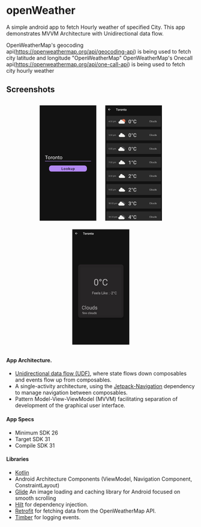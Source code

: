 # <b>openWeather</b>
A simple android app to fetch Hourly weather of specified City. This app demonstrates MVVM Architecture with Unidirectional data flow.


OpenWeatherMap's geocoding api(https://openweathermap.org/api/geocoding-api) is being used to fetch city latitude and longitude "OpenWeatherMap"
OpenWeatherMap's Onecall api(https://openweathermap.org/api/one-call-api) is being used to fetch city hourly weather

<h2 align="left">Screenshots</h2>  
<h4 align="center">  
<img src="/screenshots/city_lookup.jpeg" width="30%" vspace="10" hspace="10">  
<img src="/screenshots/hourly_weather_list.jpeg" width="30%" vspace="10" hspace="10"">
<img src="/screenshots/hourly_weather_detail.jpeg" width="30%" vspace="10" hspace="10"">

#### App Architecture.
* [Unidirectional data flow (UDF)](https://developer.android.com/jetpack/compose/architecture#udf), where state flows down composables and events flow up from composables.
* A single-activity architecture, using the [Jetpack-Navigation](https://developer.android.com/guide/navigation) dependency to manage navigation between composables.
* Pattern Model-View-ViewModel (MVVM) facilitating separation of development of the graphical user interface.

#### App Specs
* Minimum SDK 26
* Target SDK 31
* Compile SDK 31

#### Libraries
* [Kotlin](https://kotlinlang.org/)
* Android Architecture Components (ViewModel, Navigation Component, ConstraintLayout)
* [Glide](https://github.com/bumptech/glide) An image loading and caching library for Android focused on smooth scrolling
* [Hilt](https://dagger.dev/hilt/) for dependency injection.
* [Retrofit](https://square.github.io/retrofit) for fetching data from the OpenWeatherMap API.
* [Timber](https://github.com/JakeWharton/timber) for logging events.
